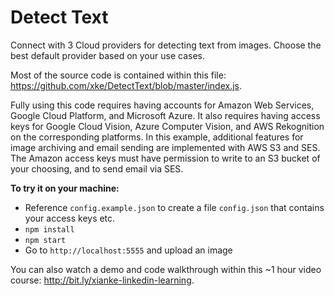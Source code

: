 # Detect Text

Connect with 3 Cloud providers for detecting text from images. Choose the best default provider based on your use cases. 

Most of the source code is contained within this file: https://github.com/xke/DetectText/blob/master/index.js.

Fully using this code requires having accounts for Amazon Web Services, Google Cloud Platform, and Microsoft Azure. It also requires having access keys for Google Cloud Vision, Azure Computer Vision, and AWS Rekognition on the corresponding platforms. In this example, additional features for image archiving and email sending are implemented with AWS S3 and SES. The Amazon access keys must have permission to write to an S3 bucket of your choosing, and to send email via SES. 

**To try it on your machine:**

* Reference `config.example.json` to create a file `config.json` that contains your access keys etc.
* `npm install`
* `npm start`
* Go to `http://localhost:5555` and upload an image

You can also watch a demo and code walkthrough within this ~1 hour video course: http://bit.ly/xianke-linkedin-learning.
